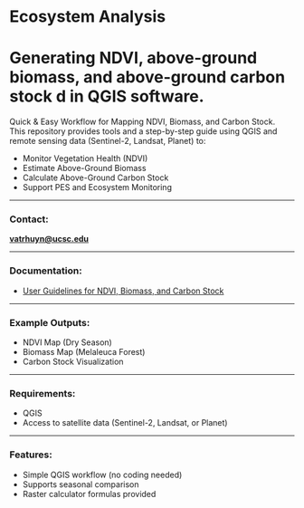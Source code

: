 # Ecosystem Analysis
# Generating NDVI, above-ground biomass, and above-ground carbon stock d in QGIS software. 

Quick & Easy Workflow for Mapping NDVI, Biomass, and Carbon Stock.  
This repository provides tools and a step-by-step guide using QGIS and remote sensing data (Sentinel-2, Landsat, Planet) to:

- Monitor Vegetation Health (NDVI)
- Estimate Above-Ground Biomass
- Calculate Above-Ground Carbon Stock
- Support PES and Ecosystem Monitoring

---

### Contact:
**vatrhuyn@ucsc.edu**

---

### Documentation:
- [User Guidelines for NDVI, Biomass, and Carbon Stock](./docs/github%20-%20Google%20Docs.pdf)

---

### Example Outputs:
- NDVI Map (Dry Season)
- Biomass Map (Melaleuca Forest)
- Carbon Stock Visualization

---

### Requirements:
- QGIS
- Access to satellite data (Sentinel-2, Landsat, or Planet)

---

### Features:
- Simple QGIS workflow (no coding needed)
- Supports seasonal comparison
- Raster calculator formulas provided
